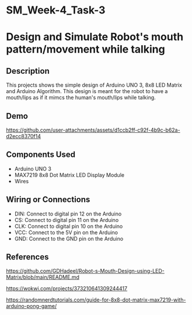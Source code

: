 # SM_Week-4_Task-3

# Design and Simulate Robot's mouth pattern/movement while talking

## Description

This projects shows the simple design of Arduino UNO 3, 8x8 LED Matrix and Arduino Algorithm. This design is meant for the robot to have a mouth/lips as if it mimcs the human's mouth/lips while talking.

## Demo

https://github.com/user-attachments/assets/d1ccb2ff-c92f-4b9c-b62a-d2ecc8370f14

## Components Used

- Arduino UNO 3
- MAX7219 8x8 Dot Matrix LED Display Module
- Wires

## Wiring or Connections

- DIN: Connect to digital pin 12 on the Arduino
- CS:  Connect to digital pin 11 on the Arduino
- CLK: Connect to digital pin 10 on the Arduino
- VCC: Connect to the 5V pin on the Arduino
- GND: Connect to the GND pin on the Arduino


## References

https://github.com/GDHadeel/Robot-s-Mouth-Design-using-LED-Matrix/blob/main/README.md

https://wokwi.com/projects/373210641309244417

https://randomnerdtutorials.com/guide-for-8x8-dot-matrix-max7219-with-arduino-pong-game/
